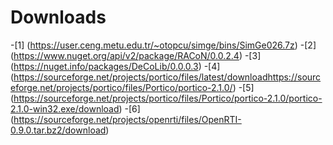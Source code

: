 # Downloads
-[1] (https://user.ceng.metu.edu.tr/~otopcu/simge/bins/SimGe026.7z)
-[2] (https://www.nuget.org/api/v2/package/RACoN/0.0.2.4)
-[3] (https://nuget.info/packages/DeCoLib/0.0.0.3)
-[4] (https://sourceforge.net/projects/portico/files/latest/downloadhttps://sourceforge.net/projects/portico/files/Portico/portico-2.1.0/)
-[5] (https://sourceforge.net/projects/portico/files/Portico/portico-2.1.0/portico-2.1.0-win32.exe/download)
-[6] (https://sourceforge.net/projects/openrti/files/OpenRTI-0.9.0.tar.bz2/download)
